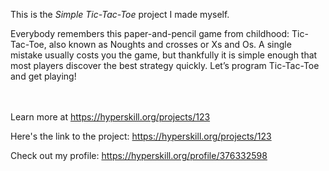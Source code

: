 This is the *Simple Tic-Tac-Toe* project I made myself.


<p>Everybody remembers this paper-and-pencil game from childhood: Tic-Tac-Toe, also known as Noughts and crosses or Xs and Os. A single mistake usually costs you the game, but thankfully it is simple enough that most players discover the best strategy quickly. Let’s program Tic-Tac-Toe and get playing!</p><br/><br/>Learn more at <a href="https://hyperskill.org/projects/123?utm_source=ide&utm_medium=ide&utm_campaign=ide&utm_content=project-card">https://hyperskill.org/projects/123</a>

Here's the link to the project: https://hyperskill.org/projects/123

Check out my profile: https://hyperskill.org/profile/376332598